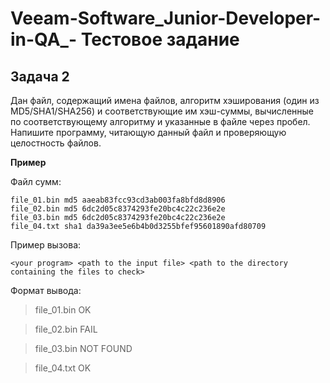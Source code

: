 # Veeam-Software_Junior-Developer-in-QA_- Тестовое задание
## Задача 2
Дан файл, содержащий имена файлов, алгоритм хэширования (один из MD5/SHA1/SHA256) и соответствующие им хэш-суммы, вычисленные по соответствующему алгоритму и указанные в файле через пробел. Напишите программу, читающую данный файл и проверяющую целостность файлов.

**Пример**

Файл сумм:
```
file_01.bin md5 aaeab83fcc93cd3ab003fa8bfd8d8906
file_02.bin md5 6dc2d05c8374293fe20bc4c22c236e2e
file_03.bin md5 6dc2d05c8374293fe20bc4c22c236e2e
file_04.txt sha1 da39a3ee5e6b4b0d3255bfef95601890afd80709
```
Пример вызова: 

``` 
<your program> <path to the input file> <path to the directory containing the files to check> 
```
 
Формат вывода:
> file_01.bin OK
 
> file_02.bin FAIL
  
> file_03.bin NOT FOUND
  
> file_04.txt OK
